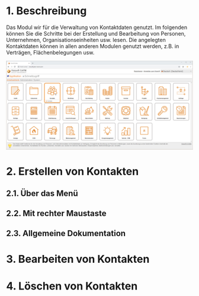 <!-- TITLE: Modul "Kontakte" (alte Oberflächen) -->
<!-- SUBTITLE: Modul für die Verwaltung von Personen, Unternahmen, Gemenschaften, Organisationsstrukturen usw.-->

# 1. Beschreibung
Das Modul wir für die Verwaltung von Kontaktdaten genutzt. Im folgenden können Sie die Schritte bei der Erstellung und Bearbeitung von Personen, Unternehmen, Organisationseinheiten usw. lesen. Die angelegten Kontaktdaten können in allen anderen Modulen genutzt werden, z.B. in Verträgen, Flächenbelegungen usw. 

![Modul Kontakte](/uploads/kontakte/modul-kontakte-qooxdoo.jpg "Modul Kontakte")
# 2. Erstellen von Kontakten
## 2.1. Über das Menü
## 2.2. Mit rechter Maustaste
## 2.3. Allgemeine Dokumentation
# 3. Bearbeiten von Kontakten
# 4. Löschen von Kontakten